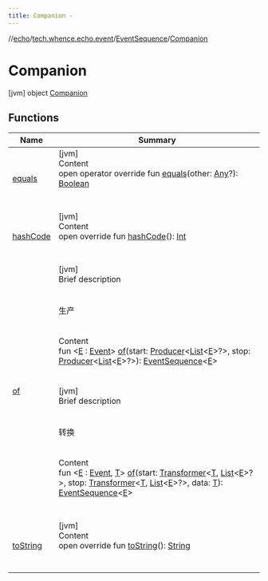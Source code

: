 ```yaml
---
title: Companion -
---
```

//[echo](../../../index.md)/[tech.whence.echo.event](../../index.md)/[EventSequence](../index.md)/[Companion](index.md)



# Companion  
 [jvm] object [Companion](index.md)   


## Functions  
  
|  Name|  Summary| 
|---|---|
| [equals](../../../tech.whence.echo.webclient.response.exception/-response-unrecognized-exception/index.md#kotlin/Any/equals/#kotlin.Any?/PointingToDeclaration/)| [jvm]  <br>Content  <br>open operator override fun [equals](../../../tech.whence.echo.webclient.response.exception/-response-unrecognized-exception/index.md#kotlin/Any/equals/#kotlin.Any?/PointingToDeclaration/)(other: [Any](https://kotlinlang.org/api/latest/jvm/stdlib/kotlin/-any/index.html)?): [Boolean](https://kotlinlang.org/api/latest/jvm/stdlib/kotlin/-boolean/index.html)  <br><br><br>
| [hashCode](../../../tech.whence.echo.webclient.response.exception/-response-unrecognized-exception/index.md#kotlin/Any/hashCode/#/PointingToDeclaration/)| [jvm]  <br>Content  <br>open override fun [hashCode](../../../tech.whence.echo.webclient.response.exception/-response-unrecognized-exception/index.md#kotlin/Any/hashCode/#/PointingToDeclaration/)(): [Int](https://kotlinlang.org/api/latest/jvm/stdlib/kotlin/-int/index.html)  <br><br><br>
| [of](of.md)| [jvm]  <br>Brief description  <br><br><br>生产<br><br>  <br>Content  <br>fun <[E](of.md) : [Event](../../-event/index.md)> [of](of.md)(start: [Producer](../../../tech.whence.echo.function/-producer/index.md)<[List](https://kotlinlang.org/api/latest/jvm/stdlib/kotlin.collections/-list/index.html)<[E](of.md)>?>, stop: [Producer](../../../tech.whence.echo.function/-producer/index.md)<[List](https://kotlinlang.org/api/latest/jvm/stdlib/kotlin.collections/-list/index.html)<[E](of.md)>?>): [EventSequence](../index.md)<[E](of.md)>  <br><br><br>[jvm]  <br>Brief description  <br><br><br>转换<br><br>  <br>Content  <br>fun <[E](of.md) : [Event](../../-event/index.md), [T](of.md)> [of](of.md)(start: [Transformer](../../../tech.whence.echo.function/-transformer/index.md)<[T](of.md), [List](https://kotlinlang.org/api/latest/jvm/stdlib/kotlin.collections/-list/index.html)<[E](of.md)>?>, stop: [Transformer](../../../tech.whence.echo.function/-transformer/index.md)<[T](of.md), [List](https://kotlinlang.org/api/latest/jvm/stdlib/kotlin.collections/-list/index.html)<[E](of.md)>?>, data: [T](of.md)): [EventSequence](../index.md)<[E](of.md)>  <br><br><br>
| [toString](../../../tech.whence.echo.webclient.response.exception/-response-unrecognized-exception/index.md#kotlin/Any/toString/#/PointingToDeclaration/)| [jvm]  <br>Content  <br>open override fun [toString](../../../tech.whence.echo.webclient.response.exception/-response-unrecognized-exception/index.md#kotlin/Any/toString/#/PointingToDeclaration/)(): [String](https://kotlinlang.org/api/latest/jvm/stdlib/kotlin/-string/index.html)  <br><br><br>

